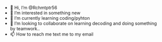 - 👋 Hi, I’m @Rchmtptr56
- 👀 I’m interested in something new
- 🌱 I’m currently learning coding/pyhton
- 💞️ I’m looking to collaborate on learning decoding and doing something by teamwork..
- 📫 How to reach me text me to my email

<!---
Rchmtptr56/Rchmtptr56 is a ✨ special ✨ repository because its `README.md` (this file) appears on your GitHub profile.
You can click the Preview link to take a look at your changes.
--->

